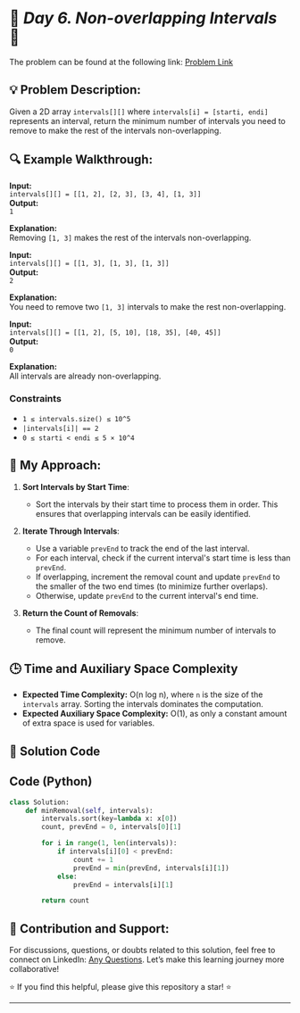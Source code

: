 
# 🚀 _Day 6. Non-overlapping Intervals_ 🧠

The problem can be found at the following link: [Problem Link](https://www.geeksforgeeks.org/batch/gfg-160-problems/track/sorting-gfg-160/problem/non-overlapping-intervals)

## 💡 **Problem Description:**

Given a 2D array `intervals[][]` where `intervals[i] = [starti, endi]` represents an interval, return the minimum number of intervals you need to remove to make the rest of the intervals non-overlapping.

## 🔍 **Example Walkthrough:**

**Input:**  
`intervals[][] = [[1, 2], [2, 3], [3, 4], [1, 3]]`  
**Output:**  
`1`

**Explanation:**  
Removing `[1, 3]` makes the rest of the intervals non-overlapping.

**Input:**  
`intervals[][] = [[1, 3], [1, 3], [1, 3]]`  
**Output:**  
`2`

**Explanation:**  
You need to remove two `[1, 3]` intervals to make the rest non-overlapping.

**Input:**  
`intervals[][] = [[1, 2], [5, 10], [18, 35], [40, 45]]`  
**Output:**  
`0`

**Explanation:**  
All intervals are already non-overlapping.

### Constraints

- `1 ≤ intervals.size() ≤ 10^5`
- `|intervals[i]| == 2`
- `0 ≤ starti < endi ≤ 5 × 10^4`

## 🎯 **My Approach:**

1. **Sort Intervals by Start Time**:

   - Sort the intervals by their start time to process them in order. This ensures that overlapping intervals can be easily identified.

2. **Iterate Through Intervals**:

   - Use a variable `prevEnd` to track the end of the last interval.
   - For each interval, check if the current interval's start time is less than `prevEnd`.
   - If overlapping, increment the removal count and update `prevEnd` to the smaller of the two end times (to minimize further overlaps).
   - Otherwise, update `prevEnd` to the current interval's end time.

3. **Return the Count of Removals**:
   - The final count will represent the minimum number of intervals to remove.

## 🕒 **Time and Auxiliary Space Complexity**

- **Expected Time Complexity:** O(n log n), where `n` is the size of the `intervals` array. Sorting the intervals dominates the computation.
- **Expected Auxiliary Space Complexity:** O(1), as only a constant amount of extra space is used for variables.

## 📝 **Solution Code**


## Code (Python)

```python
class Solution:
    def minRemoval(self, intervals):
        intervals.sort(key=lambda x: x[0])
        count, prevEnd = 0, intervals[0][1]

        for i in range(1, len(intervals)):
            if intervals[i][0] < prevEnd:
                count += 1
                prevEnd = min(prevEnd, intervals[i][1])
            else:
                prevEnd = intervals[i][1]

        return count
```

## 🎯 **Contribution and Support:**

For discussions, questions, or doubts related to this solution, feel free to connect on LinkedIn: [Any Questions](https://www.linkedin.com/in/abhay-valand-4aa92723a/). Let’s make this learning journey more collaborative!

⭐ If you find this helpful, please give this repository a star! ⭐

---

